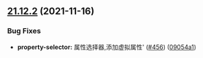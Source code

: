 ## [21.12.2](https://github.com/growingio/gio-design-pro/compare/v21.12.1...v21.12.2) (2021-11-16)


### Bug Fixes

* **property-selector:** 属性选择器,添加虚拟属性' ([#456](https://github.com/growingio/gio-design-pro/issues/456)) ([09054a1](https://github.com/growingio/gio-design-pro/commit/09054a196ff12aceb7159daf015592b66091b891))



